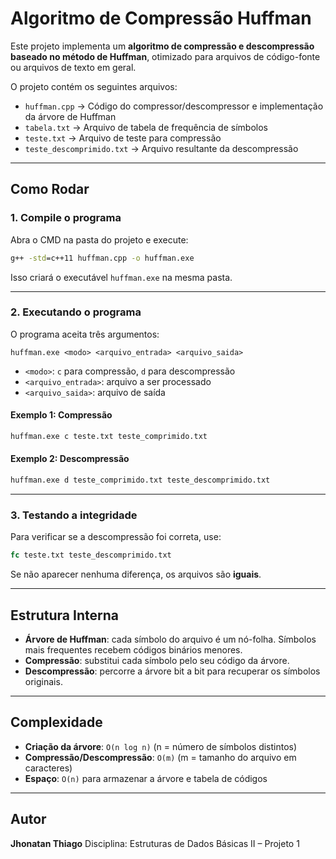 # Algoritmo de Compressão Huffman

Este projeto implementa um **algoritmo de compressão e descompressão baseado no método de Huffman**, otimizado para arquivos de código-fonte ou arquivos de texto em geral.  

O projeto contém os seguintes arquivos:

- `huffman.cpp` → Código do compressor/descompressor e implementação da árvore de Huffman  
- `tabela.txt` → Arquivo de tabela de frequência de símbolos  
- `teste.txt` → Arquivo de teste para compressão  
- `teste_descomprimido.txt` → Arquivo resultante da descompressão

---

## Como Rodar

### 1. Compile o programa

Abra o CMD na pasta do projeto e execute:

```cmd
g++ -std=c++11 huffman.cpp -o huffman.exe
````

Isso criará o executável `huffman.exe` na mesma pasta.

---

### 2. Executando o programa

O programa aceita três argumentos:

```
huffman.exe <modo> <arquivo_entrada> <arquivo_saida>
```

* `<modo>`: `c` para compressão, `d` para descompressão
* `<arquivo_entrada>`: arquivo a ser processado
* `<arquivo_saida>`: arquivo de saída

#### Exemplo 1: Compressão

```cmd
huffman.exe c teste.txt teste_comprimido.txt
```

#### Exemplo 2: Descompressão

```cmd
huffman.exe d teste_comprimido.txt teste_descomprimido.txt
```

---

### 3. Testando a integridade

Para verificar se a descompressão foi correta, use:

```cmd
fc teste.txt teste_descomprimido.txt
```

Se não aparecer nenhuma diferença, os arquivos são **iguais**.

---

## Estrutura Interna

* **Árvore de Huffman**: cada símbolo do arquivo é um nó-folha. Símbolos mais frequentes recebem códigos binários menores.
* **Compressão**: substitui cada símbolo pelo seu código da árvore.
* **Descompressão**: percorre a árvore bit a bit para recuperar os símbolos originais.

---

## Complexidade

* **Criação da árvore**: `O(n log n)` (n = número de símbolos distintos)
* **Compressão/Descompressão**: `O(m)` (m = tamanho do arquivo em caracteres)
* **Espaço**: `O(n)` para armazenar a árvore e tabela de códigos

---

## Autor

**Jhonatan Thiago**
Disciplina: Estruturas de Dados Básicas II – Projeto 1

